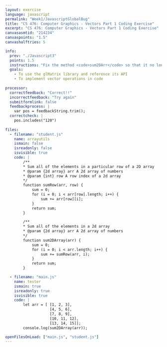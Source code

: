 ```yaml
---
layout: exercise
language: javascript
permalink: "Week1/JavascriptGlobalBug"
title: "CS 476: Computer Graphics - Vectors Part 1 Coding Exercise"
excerpt: "CS 476: Computer Graphics - Vectors Part 1 Coding Exercise"
canvasasmtid: "214234"
canvaspoints: "1.5"
canvashalftries: 5

info:
  prev: "./Javascript3"
  points: 1.5
  instructions: "Fix the method <code>sum2DArr</code> so that it no longer goes through an infinite loop"
  goals:
    - To use the glMatrix library and reference its API
    - To implement vector operations in code
    
processor:  
  correctfeedback: "Correct!!" 
  incorrectfeedback: "Try again"
  submitformlink: false
  feedbackprocess: | 
    var pos = feedbackString.trim();
  correctcheck: |
    pos.includes("120")
 
files:
  - filename: "student.js"
    name: arrayutils
    ismain: false
    isreadonly: false
    isvisible: true
    code: |
        /**
        * Sum all of the elements in a particular row of a 2D array
        * @param {2d array} arr A 2d array of numbers
        * @param {int} row A row index of a 2d array
        */
        function sumRow(arr, row) {
            sum = 0;
            for (i = 0; i < arr[row].length; i++) {
                sum += arr[row][i];
            }
            return sum;
        }

        /**
        * Sum all of the elements in a 2d array
        * @param {2d array} arr A 2d array of numbers
        */
        function sum2DArray(arr) {
            sum = 0;
            for (i = 0; i < arr.length; i++) {
                sum += sumRow(arr, i);
            }
            return sum;
        }

  - filename: "main.js"
    name: tester
    ismain: true
    isreadonly: true
    isvisible: true
    code: | 
        let arr = [ [1, 2, 3], 
                    [4, 5, 6], 
                    [7, 8, 9],
                    [10, 11, 12],
                    [13, 14, 15]];
        console.log(sum2DArray(arr));

openFilesOnLoad: ["main.js", "student.js"]
---
```

